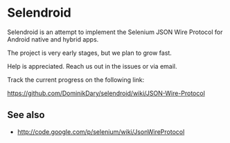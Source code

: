 # Selendroid

Selendroid is an attempt to implement the Selenium JSON Wire Protocol for
Android native and hybrid apps.

The project is very early stages, but we plan to grow fast.

Help is appreciated. Reach us out in the issues or via email.

Track the current progress on the following link:

https://github.com/DominikDary/selendroid/wiki/JSON-Wire-Protocol

## See also

+ http://code.google.com/p/selenium/wiki/JsonWireProtocol
